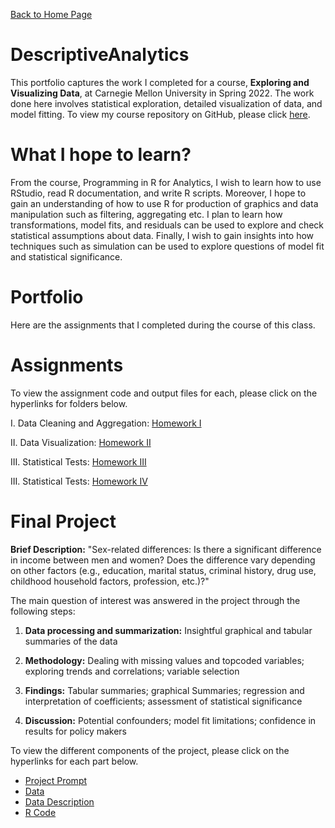 [Back to Home Page](https://mhmirza.github.io/mhmirza/)

# DescriptiveAnalytics

This portfolio captures the work I completed for a course, **Exploring and Visualizing Data**, at Carnegie Mellon University in Spring 2022. The work done here involves statistical exploration, detailed visualization of data, and model fitting. To view my course repository on GitHub, please click [here](https://github.com/mhmirza/DescriptiveAnalytics).

# What I hope to learn?

From the course, Programming in R for Analytics, I wish to learn how to use RStudio, read R documentation, and write R scripts. Moreover, I hope to gain an understanding of how to use R for production of graphics and data manipulation such as filtering, aggregating etc. I plan to learn how transformations, model fits, and residuals can be used to explore and check statistical assumptions about data. Finally, I wish to gain insights into how techniques such as simulation can be used to explore questions of model fit and statistical significance.

# Portfolio

Here are the assignments that I completed during the course of this class. 

# Assignments

To view the assignment code and output files for each, please click on the hyperlinks for folders below. 

I. Data Cleaning and Aggregation: [Homework I](https://github.com/mhmirza/DescriptiveAnalytics/tree/main/hw%201)

II. Data Visualization: [Homework II](https://github.com/mhmirza/DescriptiveAnalytics/tree/main/hw%202)

III. Statistical Tests: [Homework III](https://github.com/mhmirza/DescriptiveAnalytics/tree/main/hw%203)

III. Statistical Tests: [Homework IV](https://github.com/mhmirza/DescriptiveAnalytics/tree/main/hw%203)

# Final Project

**Brief Description:** "Sex-related differences: Is there a significant difference in income between men and women? Does the difference vary depending on other factors (e.g., education, marital status, criminal history, drug use, childhood household factors, profession, etc.)?"

The main question of interest was answered in the project through the following steps:

1) **Data processing and summarization:** Insightful graphical and tabular summaries of the data

2) **Methodology:** Dealing with missing values and topcoded variables; exploring trends and correlations; variable selection

3) **Findings:** Tabular summaries; graphical Summaries; regression and interpretation of coefficients; assessment of statistical significance

4) **Discussion:** Potential confounders; model fit limitations; confidence in results for policy makers

To view the different components of the project, please click on the hyperlinks for each part below.

* [Project Prompt](https://github.com/mhmirza/RAnalytics/blob/main/Final%20Project/Final%20Project%20Prompt.pdf)
* [Data](https://github.com/mhmirza/RAnalytics/blob/main/Final%20Project/nlsy97_Nov2020.csv)
* [Data Description](https://github.com/mhmirza/RAnalytics/blob/main/Final%20Project/nlsy97_codebook.txt)
* [R Code](https://github.com/mhmirza/RAnalytics/blob/main/Final%20Project/Final%20Project%20Submission.Rmd)
